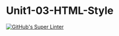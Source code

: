 # Unit1-03-HTML-Style
[![GitHub's Super Linter](https://github.com/CS20-Programming-Remy-S/workflows/GitHub's%20Super%20Linter/badge.svg)](https://github.com/CS20-Programming-Remy-S/actions)